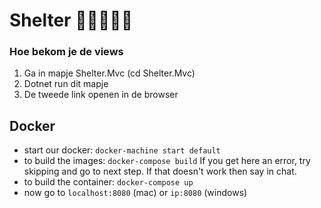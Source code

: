 # Shelter 🐶🐱🐹🐰🦄

### Hoe bekom je de views

1. Ga in mapje Shelter.Mvc (cd Shelter.Mvc)
2. Dotnet run dit mapje
3. De tweede link openen in de browser

## Docker

- start our docker: `docker-machine start default`<br>
- to build the images: `docker-compose build` If you get here an error, try skipping and go to next step. If that doesn't work then say in chat.<br>
- to build the container: `docker-compose up`<br>
- now go to `localhost:8080` (mac) or `ip:8080` (windows)<br>
